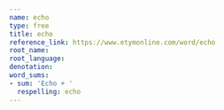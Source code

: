 ```yaml
---
name: echo
type: free
title: echo
reference_link: https://www.etymonline.com/word/echo
root_name: 
root_language: 
denotation: 
word_sums:
- sum: 'Echo + '
  respelling: echo
---
```

